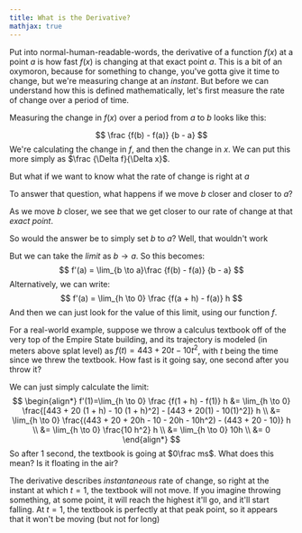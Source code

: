 ```yaml
---
title: What is the Derivative?
mathjax: true
---
```


Put into normal-human-readable-words, the derivative of a function $f(x)$ at a point $a$ is how fast $f(x)$ is changing at that exact point $a$. This is a bit of an oxymoron, because for something to change, you've gotta give it time to change, but we're measuring change at an *instant*. But before we can understand how this is defined mathematically, let's first measure the rate of change over a period of time.

Measuring the change in $f(x)$ over a period from $a$ to $b$ looks like this:

$$
\frac {f(b) - f(a)} {b - a}
$$
We're calculating the change in $f$, and then the change in $x$. We can put this more simply as $\frac {\Delta f}{\Delta x}$​.

But what if we want to know what the rate of change is right at $a$

To answer that question, what happens if we move $b$ closer and closer to $a$?

As we move $b$​ closer, we see that we get closer to our rate of change at that *exact point*.

So would the answer be to simply set $b$ to $a$? Well, that wouldn't work

But we can take the *limit* as $b \to a$. So this becomes:
$$
f'(a) = \lim_{b \to a}\frac {f(b) - f(a)} {b - a}
$$
Alternatively, we can write:
$$
f'(a) = \lim_{h \to 0} \frac {f(a + h) - f(a)} h
$$
And then we can just look for the value of this limit, using our function $f$.

For a real-world example, suppose we throw a calculus textbook off of the very top of the Empire State building, and its trajectory is modeled (in meters above splat level) as $f(t)= 443 + 20t - 10t^2$​​, with $t$​ being the time since we threw the textbook. How fast is it going say, one second after you throw it?

We can just simply calculate the limit:
$$
\begin{align*}
f'(1)=\lim_{h \to 0} \frac {f(1 + h) - f(1)} h
&= \lim_{h \to 0} \frac{[443 + 20 (1 + h) - 10 (1 + h)^2] - [443 + 20(1) - 10(1)^2]} h \\
&= \lim_{h \to 0} \frac{(443 + 20 + 20h - 10 - 20h - 10h^2) - (443 + 20 - 10)} h \\
&= \lim_{h \to 0} \frac{10 h^2} h \\
&= \lim_{h \to 0} 10h \\
&= 0
\end{align*}
$$
So after 1 second, the textbook is going at $0\frac ms$. What does this mean? Is it floating in the air?

The derivative describes *instantaneous* rate of change, so right at the instant at which $t=1$​, the textbook will not move. If you imagine throwing something, at some point, it will reach the highest it'll go, and it'll start falling. At $t=1$​​, the textbook is perfectly at that peak point, so it appears that it won't be moving (but not for long)
